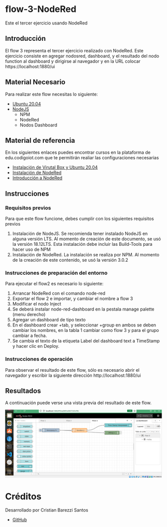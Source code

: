 # flow-3-NodeRed
Este el tercer ejercicio usando NodeRed


## Introducción

El flow 3 representa el tercer ejercicio realizado con NodeRed. Este ejercicio consiste en agregar nodosred, dashboard, y el resultado del nodo function al dashboard y dirigirse al navegador y en la URL colocar https://localhost:1880/ui 

## Material Necesario

Para realizar este flow necesitas lo siguiente:

- [Ubuntu 20.04](https://releases.ubuntu.com/20.04/)
- [NodeJS](https://nodejs.org/es/)
    - NPM
    - NodeRed
    - Nodos Dashboard

## Material de referencia

En los siguientes enlaces puedes encontrar cursos en la plataforma de edu.codigoiot.com que te permitirán realiar las configuraciones necesarias

- [Instalación de Virutal Box y Ubuntu 20.04](https://edu.codigoiot.com/course/view.php?id=812)
- [Instalación de NodeRed](https://edu.codigoiot.com/course/view.php?id=817)
- [Introducción a NodeRed](https://edu.codigoiot.com/course/view.php?id=278)

## Instrucciones

### Requisitos previos

Para que este flow funcione, debes cumplir con los siguientes requisitos previos

1. Instalación de NodeJS. Se recomienda tener instalado NodeJS en alguna versión LTS. Al momento de creación de este documento, se usó la versión 18.12LTS. Esta instalación debe incluir las Build-Tools para hacer uso de NPM
2. Instalación de NodeRed. La instalación se realiza por NPM. Al momento de la creación de este contenido, se usó la versión 3.0.2

### Instrucciones de preparación del entorno

Para ejecutar el flow2 es necesario lo siguiente:
1. Arrancar NodeRed con el comando node-red
2. Exportar el flow 2 e importar, y cambiar el nombre a flow 3
3. Modificar el nodo Inject
4. Se deberá instalar node-red-dashboard en la pestala manage palette (menu derecho) 
5. Agregar un dashboard de tipo texto
6. En el dashboard crear +tab, y seleccionar +group en ambos se deben cambiar los nombres, en la tabla 1 cambiar como flow 3 y para el grupo cambiar a fecha.
7. Se cambia el texto de la etiqueta Label del dashboard text a TimeStamp y hacer clic en Deploy. 

### Instrucciones de operación

Para observar el resultado de este flow, sólo es necesario abrir el navegador y escribir la siguiente dirección http://localhost:1880/ui 

## Resultados

A continuación puede verse una vista previa del resultado de este flow.

![](https://github.com/Cecilia-X-M/flow3-NodeRed/blob/main/flow3.png)

# Créditos

Desarrollado por Cristian Barezzi Santos

- [GitHub](https://github.com/CristianBarezzi)

